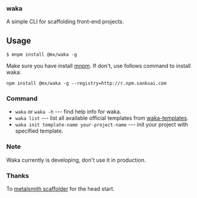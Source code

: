 ### waka
A simple CLI for scaffolding front-end projects.

## Usage

```
$ mnpm install @mx/waka -g
```

Make sure you have install [mnpm](http://npm.sankuai.com/). If don't, use follows command to install waka:

```
npm install @mx/waka -g --registry=http://r.npm.sankuai.com
```

### Command

* `waka` or `waka -h` --- find help info for waka.
* `waka list` --- list all available official templates from [waka-templates](https://github.com/waka-templates).
* `waka init template-name your-project-name` --- init your project with specified template.

### Note

Waka currently is developing, don't use it in production.

### Thanks
To [metalsmith scaffolder](https://github.com/metalsmith/metalsmith/blob/master/examples/project-scaffolder) for the head start.



